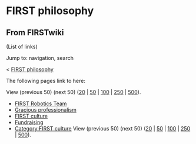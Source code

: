 # FIRST philosophy

## From FIRSTwiki

(List of links)

Jump to: navigation, search

< [FIRST philosophy](/index.php?title=FIRST_philosophy&redirect=no "FIRST
philosophy")

The following pages link to here:

View (previous 50) (next 50) ([20](/index.php?title=Special:Whatlinkshere/FIRST_philosophy&limit=20&from=0 "Special:Whatlinkshere/FIRST philosophy") | [50](/index.php?title=Special:Whatlinkshere/FIRST_philosophy&limit=50&from=0 "Special:Whatlinkshere/FIRST philosophy") | [100](/index.php?title=Special:Whatlinkshere/FIRST_philosophy&limit=100&from=0 "Special:Whatlinkshere/FIRST philosophy") | [250](/index.php?title=Special:Whatlinkshere/FIRST_philosophy&limit=250&from=0 "Special:Whatlinkshere/FIRST philosophy") | [500](/index.php?title=Special:Whatlinkshere/FIRST_philosophy&limit=500&from=0 "Special:Whatlinkshere/FIRST philosophy")).

- [FIRST Robotics Team](FIRST_Robotics_Team "FIRST Robotics Team")
- [Gracious professionalism](Gracious_professionalism "Gracious professionalism")
- [FIRST culture](FIRST_culture "FIRST culture")
- [Fundraising](Fundraising "Fundraising")
- [Category:FIRST culture](Category:FIRST_culture "Category:FIRST culture") View (previous 50) (next 50) ([20](/index.php?title=Special:Whatlinkshere/FIRST_philosophy&limit=20&from=0 "Special:Whatlinkshere/FIRST philosophy") | [50](/index.php?title=Special:Whatlinkshere/FIRST_philosophy&limit=50&from=0 "Special:Whatlinkshere/FIRST philosophy") | [100](/index.php?title=Special:Whatlinkshere/FIRST_philosophy&limit=100&from=0 "Special:Whatlinkshere/FIRST philosophy") | [250](/index.php?title=Special:Whatlinkshere/FIRST_philosophy&limit=250&from=0 "Special:Whatlinkshere/FIRST philosophy") | [500](/index.php?title=Special:Whatlinkshere/FIRST_philosophy&limit=500&from=0 "Special:Whatlinkshere/FIRST philosophy")).
